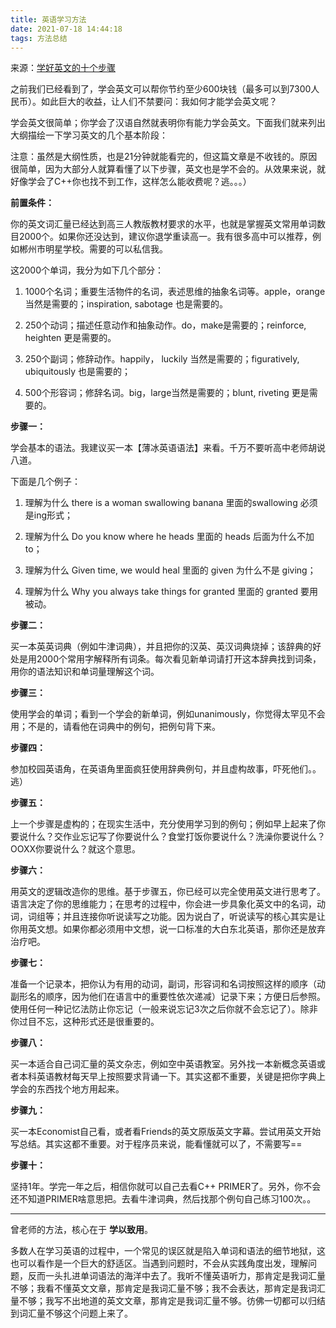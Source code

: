 ```yaml
---
title: 英语学习方法
date: 2021-07-18 14:44:18
tags: 方法总结
---
```


 来源：[学好英文的十个步骤](https://zhuanlan.zhihu.com/p/24665519)

之前我们已经看到了，学会英文可以帮你节约至少600块钱（最多可以到7300人民币）。如此巨大的收益，让人们不禁要问：我如何才能学会英文呢？

学会英文很简单；你学会了汉语自然就表明你有能力学会英文。下面我们就来列出大纲描绘一下学习英文的几个基本阶段：

注意：虽然是大纲性质，也是21分钟就能看完的，但这篇文章是不收钱的。原因很简单，因为大部分人就算看懂了以下步骤，英文也是学不会的。从效果来说，就好像学会了C++你也找不到工作，这样怎么能收费呢？逃。。。）

**前置条件：**

你的英文词汇量已经达到高三人教版教材要求的水平，也就是掌握英文常用单词数目2000个。如果你还没达到，建议你退学重读高一。我有很多高中可以推荐，例如郴州市明星学校。需要的可以私信我。

这2000个单词，我分为如下几个部分：

1. 1000个名词；重要生活物件的名词，表述思维的抽象名词等。apple，orange 当然是需要的；inspiration, sabotage 也是需要的。

2. 250个动词；描述任意动作和抽象动作。do，make是需要的；reinforce, heighten 更是需要的。

3. 250个副词；修辞动作。happily， luckily 当然是需要的；figuratively, ubiquitously 也是需要的；

4. 500个形容词；修辞名词。big，large当然是需要的；blunt, riveting 更是需要的。

**步骤一：**

学会基本的语法。我建议买一本【薄冰英语语法】来看。千万不要听高中老师胡说八道。

下面是几个例子：

1. 理解为什么 there is a woman swallowing banana 里面的swallowing 必须是ing形式；

2. 理解为什么 Do you know where he heads 里面的 heads 后面为什么不加 to；

3. 理解为什么 Given time, we would heal 里面的 given 为什么不是 giving；

4. 理解为什么 Why you always take things for granted 里面的 granted 要用被动。

**步骤二：**

买一本英英词典（例如牛津词典），并且把你的汉英、英汉词典烧掉；该辞典的好处是用2000个常用字解释所有词条。每次看见新单词请打开这本辞典找到词条，用你的语法知识和单词量理解这个词。

**步骤三：**

使用学会的单词；看到一个学会的新单词，例如unanimously，你觉得太罕见不会用；不是的，请看他在词典中的例句，把例句背下来。

**步骤四：**

参加校园英语角，在英语角里面疯狂使用辞典例句，并且虚构故事，吓死他们。。逃）

**步骤五：**

上一个步骤是虚构的；在现实生活中，充分使用学习到的例句；例如早上起来了你要说什么？交作业忘记写了你要说什么？食堂打饭你要说什么？洗澡你要说什么？OOXX你要说什么？就这个意思。

**步骤六：**

用英文的逻辑改造你的思维。基于步骤五，你已经可以完全使用英文进行思考了。语言决定了你的思维能力；在思考的过程中，你会进一步具象化英文中的名词，动词，词组等；并且连接你听说读写之功能。因为说白了，听说读写的核心其实是让你用英文想。如果你都必须用中文想，说一口标准的大白东北英语，那你还是放弃治疗吧。

**步骤七：**

准备一个记录本，把你认为有用的动词，副词，形容词和名词按照这样的顺序（动副形名的顺序，因为他们在语言中的重要性依次递减）记录下来；方便日后参照。使用任何一种记忆法防止你忘记（一般来说忘记3次之后你就不会忘记了）。除非你过目不忘，这种形式还是很重要的。

**步骤八：**

买一本适合自己词汇量的英文杂志，例如空中英语教室。另外找一本新概念英语或者本科英语教材每天早上按照要求背诵一下。其实这都不重要，关键是把你字典上学会的东西找个地方用起来。

**步骤九：**

买一本Economist自己看，或者看Friends的英文原版英文字幕。尝试用英文开始写总结。其实这都不重要。对于程序员来说，能看懂就可以了，不需要写==

**步骤十：**

坚持1年。学完一年之后，相信你就可以自己去看C++ PRIMER了。另外，你不会还不知道PRIMER啥意思把。去看牛津词典，然后找那个例句自己练习100次。。

------

曾老师的方法，核心在于 **学以致用**。

多数人在学习英语的过程中，一个常见的误区就是陷入单词和语法的细节地狱，这也可以看作是一个巨大的舒适区。当遇到问题时，不会从实践角度出发，理解问题，反而一头扎进单词语法的海洋中去了。我听不懂英语听力，那肯定是我词汇量不够；我看不懂英文文章，那肯定是我词汇量不够；我不会表达，那肯定是我词汇量不够；我写不出地道的英文文章，那肯定是我词汇量不够。彷佛一切都可以归结到词汇量不够这个问题上来了。
